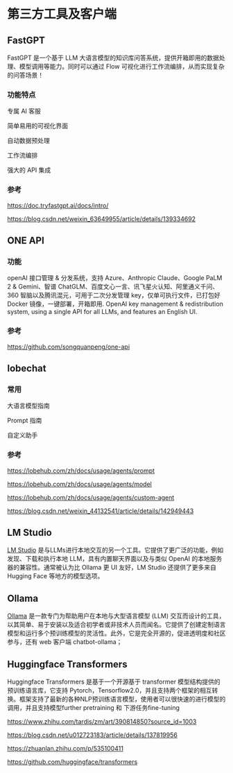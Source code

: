 # 第三方工具及客户端



## FastGPT

FastGPT 是一个基于 LLM 大语言模型的知识库问答系统，提供开箱即用的数据处理、模型调用等能力。同时可以通过 Flow 可视化进行工作流编排，从而实现复杂的问答场景！

### 功能特点

专属 AI 客服

简单易用的可视化界面

自动数据预处理

工作流编排

强大的 API 集成

### 参考

https://doc.tryfastgpt.ai/docs/intro/

https://blog.csdn.net/weixin_63649955/article/details/139334692



## ONE API

### 功能

openAI 接口管理 & 分发系统，支持 Azure、Anthropic Claude、Google PaLM 2 & Gemini、智谱 ChatGLM、百度文心一言、讯飞星火认知、阿里通义千问、360 智脑以及腾讯混元，可用于二次分发管理 key，仅单可执行文件，已打包好 Docker 镜像，一键部署，开箱即用. OpenAI key management & redistribution system, using a single API for all LLMs, and features an English UI.



### 参考

https://github.com/songquanpeng/one-api



## lobechat

### 常用

大语言模型指南

Prompt 指南

自定义助手

### 参考

https://lobehub.com/zh/docs/usage/agents/prompt

https://lobehub.com/zh/docs/usage/agents/model

https://lobehub.com/zh/docs/usage/agents/custom-agent

https://blog.csdn.net/weixin_44132541/article/details/142949443



## LM Studio

[LM Studio](https://lmstudio.ai/) 是与LLMs进行本地交互的另一个工具。它提供了更广泛的功能，例如发现、下载和执行本地 LLM，具有内置聊天界面以及与类似 OpenAI 的本地服务器的兼容性。通常被认为比 Ollama 更 UI 友好，LM Studio 还提供了更多来自 Hugging Face 等地方的模型选项。



## Ollama

[Ollama](https://ollama.com/) 是一款专门为帮助用户在本地与大型语言模型 (LLM) 交互而设计的工具，以其简单、易于安装以及适合初学者或非技术人员而闻名。它提供了创建定制语言模型和运行多个预训练模型的灵活性。此外，它是完全开源的，促进透明度和社区参与，还有 web 客户端 chatbot-ollama；



## Huggingface Transformers 

Huggingface Transformers 是基于一个开源基于 transformer 模型结构提供的预训练语言库，它支持 Pytorch，Tensorflow2.0，并且支持两个框架的相互转换。框架支持了最新的各种NLP预训练语言模型，使用者可以很快速的进行模型的调用，并且支持模型further pretraining 和 下游任务fine-tuning

https://www.zhihu.com/tardis/zm/art/390814850?source_id=1003

https://blog.csdn.net/u012723183/article/details/137819956

https://zhuanlan.zhihu.com/p/535100411

https://github.com/huggingface/transformers